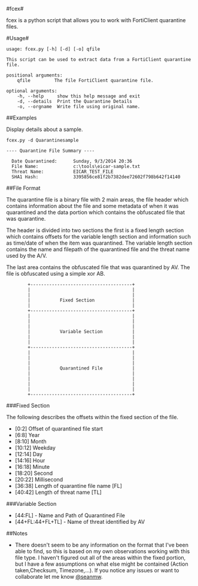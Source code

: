#fcex#

fcex is a python script that allows you to work with FortiClient quarantine files. 

#Usage#


    usage: fcex.py [-h] [-d] [-o] qfile

    This script can be used to extract data from a FortiClient quarantine file.

    positional arguments:
        qfile         The file FortiClient quarantine file.

    optional arguments:
        -h, --help     show this help message and exit
        -d, --details  Print the Quarantine Details
        -o, --orgname  Write file using original name.

##Examples

Display details about a sample. 

    fcex.py -d Quarantinesample

    ---- Quarantine File Summary ----

      Date Quarantined:      Sunday, 9/3/2014 20:36  
      File Name:             c:\tools\eicar-sample.txt
      Threat Name:           EICAR_TEST_FILE
      SHA1 Hash:             3395856ce81f2b7382dee72602f798b642f14140



##File Format

The quarantine file is a binary file with 2 main areas, the file header
which contains information about the file and some metadata of when it was
quarantined and the data portion which contains the obfuscated file that
was quarantine. 

The header is divided into two sections the first is a fixed length section
which contains offsets for the variable length section and information 
such as time/date of when the item was quarantined. The variable length
section contains the name and filepath of the quarantined file and the 
threat name used by the A/V.

The last area contains the obfuscated file that was quarantined 
by AV. The file is obfuscated using a simple xor AB. 
            
            +--------------------------------------+
            |                                      |
            |                                      |
            |           Fixed Section              |
            |                                      |
            +--------------------------------------+
            |                                      |
            |                                      |
            |                                      |
            |           Variable Section           |
            |                                      |
            |                                      |
            +--------------------------------------+
            |                                      |
            |                                      |
            |                                      |
            |           Quarantined File           |
            |                                      |
            |                                      |
            |                                      |
            |                                      |
            +--------------------------------------+

###Fixed Section

The following describes the offsets within the fixed section of the file.

 * [0:2]   Offset of quarantined file start
 * [6:8]   Year
 * [8:10]  Month
 * [10:12] Weekday 
 * [12:14] Day
 * [14:16] Hour
 * [16:18] Minute
 * [18:20] Second
 * [20:22] Millisecond
 * [36:38] Length of quarantine file name [FL]
 * [40:42] Length of threat name [TL]

###Variable Section 
 
 * [44:FL] - Name and Path of Quarantined File
 * [44+FL:44+FL+TL] - Name of threat identified by AV

##Notes

* There doesn't seem to be any information on the format that I've been able
to find, so this is based on my own observations working with this file
type. I haven't figured out all of the areas within the fixed portion, but I 
have a few assumptions on what else might be contained 
(Action taken,Checksum, Timezone,...). If you notice any issues or want to collaborate let me know 
[@seanmw](https://twitter.com/seanmw).

